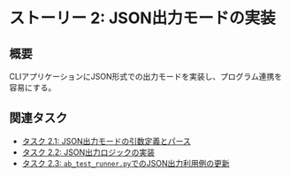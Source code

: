 # ストーリー 2: JSON出力モードの実装

## 概要

CLIアプリケーションにJSON形式での出力モードを実装し、プログラム連携を容易にする。

## 関連タスク

*   [タスク 2.1: JSON出力モードの引数定義とパース](task_2_2_1_define_and_parse_json_output_argument.md)
*   [タスク 2.2: JSON出力ロジックの実装](task_2_2_implement_json_output_logic.md)
*   [タスク 2.3: `ab_test_runner.py`でのJSON出力利用例の更新](task_2_3_update_ab_test_runner_for_json_output.md)
